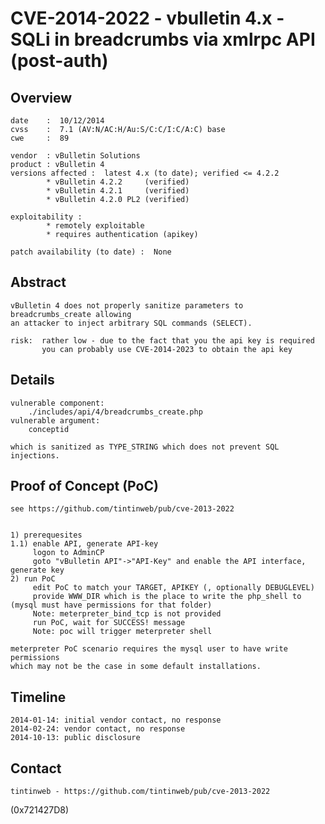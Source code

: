 CVE-2014-2022 - vbulletin 4.x - SQLi in breadcrumbs via xmlrpc API (post-auth)
==============================================================================

Overview
--------

	date    :  10/12/2014   
	cvss    :  7.1 (AV:N/AC:H/Au:S/C:C/I:C/A:C) base
	cwe     :  89   
	
	vendor  : vBulletin Solutions
	product : vBulletin 4
	versions affected :  latest 4.x (to date); verified <= 4.2.2
			* vBulletin 4.2.2     (verified)  
			* vBulletin 4.2.1     (verified)  
			* vBulletin 4.2.0 PL2 (verified)  
						
	exploitability :
			* remotely exploitable
			* requires authentication (apikey)
				
	patch availability (to date) :  None
				
Abstract
---------
 
	vBulletin 4 does not properly sanitize parameters to breadcrumbs_create allowing
	an attacker to inject arbitrary SQL commands (SELECT).
	
	risk:  rather low - due to the fact that you the api key is required
		   you can probably use CVE-2014-2023 to obtain the api key



Details
--------
	
	vulnerable component: 
		./includes/api/4/breadcrumbs_create.php
	vulnerable argument:
		conceptid
	
	which is sanitized as TYPE_STRING which does not prevent SQL injections.


Proof of Concept (PoC)
----------------------

	see https://github.com/tintinweb/pub/cve-2013-2022
	
	
	1) prerequesites
	1.1) enable API, generate API-key
		 logon to AdminCP
		 goto "vBulletin API"->"API-Key" and enable the API interface, generate key
	2) run PoC
		 edit PoC to match your TARGET, APIKEY (, optionally DEBUGLEVEL)
		 provide WWW_DIR which is the place to write the php_shell to (mysql must have permissions for that folder)
		 Note: meterpreter_bind_tcp is not provided
		 run PoC, wait for SUCCESS! message
		 Note: poc will trigger meterpreter shell
		 
	meterpreter PoC scenario requires the mysql user to have write permissions 
	which may not be the case in some default installations.
	
	
Timeline
--------

	2014-01-14: initial vendor contact, no response
	2014-02-24: vendor contact, no response
	2014-10-13: public disclosure
	
Contact
--------
	tintinweb - https://github.com/tintinweb/pub/cve-2013-2022
	
	
(0x721427D8)
	
	